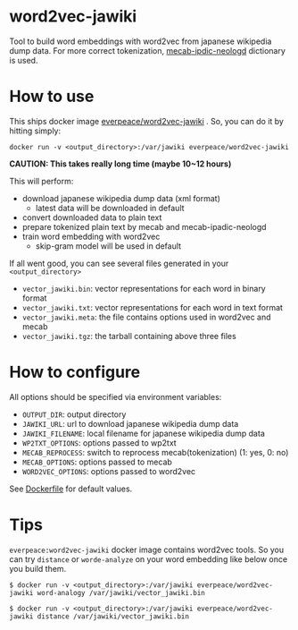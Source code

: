 # word2vec-jawiki
Tool to build word embeddings with word2vec from japanese wikipedia dump data.  For more correct tokenization, [mecab-ipdic-neologd](https://github.com/neologd/mecab-ipadic-neologd) dictionary is used.

# How to use
This ships docker image [everpeace/word2vec-jawiki](https://hub.docker.com/r/everpeace/word2vec-jawiki/) .  So, you can do it by hitting simply:

```
docker run -v <output_directory>:/var/jawiki everpeace/word2vec-jawiki
```

__CAUTION: This takes really long time (maybe 10~12 hours)__

This will perform:
- download japanese wikipedia dump data (xml format)
  - latest data will be downloaded in default
- convert downloaded data to plain text
- prepare tokenized plain text by mecab and mecab-ipadic-neologd
- train word embedding with word2vec
  - skip-gram model will be used in default

If all went good, you can see several files generated in your `<output_directory>`

* `vector_jawiki.bin`:  vector representations for each word in binary format
* `vector_jawiki.txt`:  vector representations for each word in text format
* `vector_jawiki.meta`: the file contains options used in word2vec and mecab
* `vector_jawiki.tgz`:  the tarball containing above three files

# How to configure
All options should be specified via environment variables:
* `OUTPUT_DIR`:       output directory
* `JAWIKI_URL`:       url to download japanese wikipedia dump data
* `JAWIKI_FILENAME`:  local filename for japanese wikipedia dump data
* `WP2TXT_OPTIONS`:   options passed to wp2txt
* `MECAB_REPROCESS`:  switch to reprocess mecab(tokenization)  (1: yes, 0: no)
* `MECAB_OPTIONS`:    options passed to mecab
* `WORD2VEC_OPTIONS`: options passed to word2vec

See [Dockerfile](Dockerfile) for default values.

# Tips
`everpeace:word2vec-jawiki` docker image contains word2vec tools.  So you can try `distance` or `worde-analyze` on your word embedding like below once you build them.

```
$ docker run -v <output_directory>:/var/jawiki everpeace/word2vec-jawiki word-analogy /var/jawiki/vector_jawiki.bin

$ docker run -v <output_directory>:/var/jawiki everpeace/word2vec-jawiki distance /var/jawiki/vector_jawiki.bin
```
